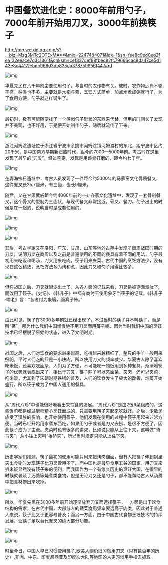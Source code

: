 
# 中国餐饮进化史：8000年前用勺子，7000年前开始用刀叉，3000年前换筷子

<http://mp.weixin.qq.com/s?__biz=Mzg3MTc2OTExMA==&mid=2247484071&idx=1&sn=fee8c9ed0ed2fea132eeace7d3c1361f&chksm=cef837def98fbec82fc79666cac8da47ce5d143e8c4417febdb968d3db835da378759956f447#rd>

![img](./img/94-0.jpeg)

华夏先民在八千年前主要使用勺子，与当时的农作物有关。彼时，农作物远尚不够丰盛，种类也不多，主要就是水稻与粟，烹饪方式简单，加点水煮成粥就行了，为了食用方便，勺子就这样诞生了。

![img](./img/94-1.jpeg)

最初时，极有可能随便找了一个类似勺子形状的东西来代替，但用的时间长了发现并不美观，也不好用，于是便开始制作勺子，随后就流传了下来。

![img](./img/94-2.jpeg)

浙江河姆渡遗址位于浙江省宁波市余姚市河姆渡镇河姆渡村的东北，距宁波市区约20千米，是中国南方早期新石器时代，距今约7000&#x2014;5000年前。考古时在这里发现了最早的“刀叉”，经过鉴定，发现是用兽骨打磨的，距今约七千年。

![img](./img/94-3.jpeg)

在青海宗日遗址中，考古人员发现了一件距今约5000年的马家窑文化骨质餐叉，这件餐叉长25.7厘米，有三齿，齿长9厘米。

随后，又在甘肃武威距今约4000年前的一处齐家文化遗址中，发现了一套骨制餐叉，这个骨叉的型制为三齿状，与现代餐叉非常接近。骨叉、餐刀、勺子出土的时候是在一起的，说明当时是成套使用的。

![img](./img/94-4.jpeg)

![img](./img/94-5.jpeg)

![img](./img/94-6.jpeg)

其后，考古学家又在洛阳、广东、甘肃、山东等地的古墓中发现了商周战国时期的刀叉，说明刀叉在商周以及之前是普遍使用的不同的餐具有着不同的用法，勺子最初用来吃饭和喝汤，刀叉用来吃肉，筷子用来夹菜。古代中国的烹饪方法少，没有现在这么精致，烹饪方法多为烤和煮，因此刀叉和勺子用得比较多。

![img](./img/94-7.jpeg)

但在战国之后，刀叉就很少出土了，从各方面的记载来看，刀叉是被逐渐淘汰了,而改用了筷子。《史记》、《韩非子》中都有商纣王使用象牙当筷子的记载。《韩非子·喻老》言：“昔者纣为象箸，而箕子怖。”

![img](./img/94-8.jpeg)

由此可见，筷子在3000多年前就已经出现了，不过当时的筷子并不叫筷子，而是叫“箸”。那为什么我们中国慢慢地不用刀叉而用筷子呢，因为当时我们中国的烹饪技术已经摆脱了原始的状态，进入了文明时期。

![img](./img/94-9.jpeg)

战国之后，人们对饮食的要求越来越高，吃得越来越精细了，整只的牛羊一般用来祭祀，平时人们吃的只是一小块肉，所以使用刀叉的频率减少。华夏古人除了喜欢吃米饭，还喜欢吃面条，人们为了方便，不可能吃一顿饭用到多种餐具，渐渐地筷子的优势就表现出来了，相比于刀叉，筷子除了可以夹面条、夹肉，还可以夹菜、吃米饭，尤其到了宋朝时期铁锅的普及，人们的饮食发生了极大的改善，炒菜开始盛行，所以筷子成为了中国人通用的餐具。

![img](./img/94-10.jpeg)

从“周代八珍”中也能很好地看出来饮食的发展。“周代八珍”是由2饭6菜组成的，这些饭菜都是经过厨师精心烹饪而成的，只需要用筷子夹起来吃就好。之后，少数民族受了汉族的影响，也开始使用筷子，他们发现在使用的过程中筷子用起来非常方便。当时已经开始用水煮东西吃，如果用勺子或者是刀叉去捞，是很不方便了，因此筷子成为了主流。夹菜时也有很多的讲究，比如说只能从上往下夹，这叫做“骑马夹”，从小往上夹叫“抬轿夹”，所以当时规定只能从上往下夹。

![img](./img/94-11.jpeg)

历史学家们推测，筷子最初的使用可能只用来把烤肉翻面，但有人把筷子伸到锅里夹出食物时发现筷子比刀叉管用多了。而中国也是最早食用五谷的国家，用刀叉来扒米饭显然没有筷子来的便利，而我国作为一个有悠久历史的烹饪大国，在很早的时候就普及了汤羹等炖煮类食物，但是无论刀叉还是勺子，都不能帮助古人从汤羹中把食材捞出来吃掉。

![img](./img/94-12.jpeg)

所以，华夏先民在3000多年前开始逐渐放弃刀叉而选择筷子，一方面是出于饮食结构的需求，在古代中国，大部分人的蔬菜食用频率要远高于肉类，因此对于普通人来说，筷子比叉子更容易普及；而另一方面，由于中国古代食物烹饪技术的持续发展，让筷子足以替代餐叉的绝大部分功能。

![img](./img/94-13.jpeg)

![img](./img/94-14.jpeg)

时至今日，中国人早已习惯使用筷子,欧美人则仍旧习惯用刀叉（只有数百年的历史）,非洲、中东、印度尼西亚及印度次大陆等地区的人更习惯用手指去抓取。

